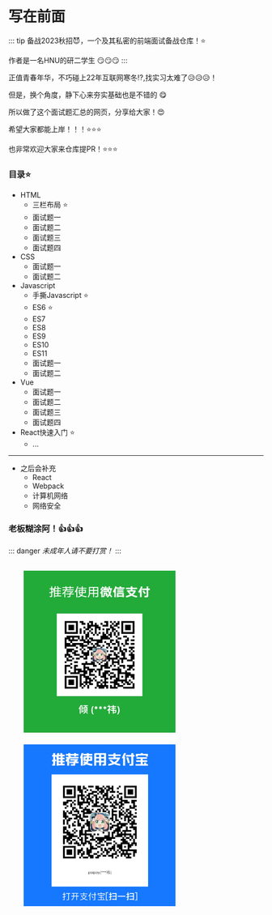 # 写在前面
::: tip
备战2023秋招:smiling_imp:，一个及其私密的前端面试备战仓库！:star:

作者是一名HNU的研二学生 :smirk::smirk::smirk:
:::


正值青春年华，不巧碰上22年互联网寒冬:interrobang:,找实习太难了:disappointed_relieved::disappointed_relieved::disappointed_relieved:！

但是，换个角度，静下心来夯实基础也是不错的 :yum:

所以做了这个面试题汇总的网页，分享给大家！:heart_eyes:

希望大家都能上岸！！！:star::star::star:

也非常欢迎大家来仓库提PR！:star::star::star:
### 目录:star:
- HTML
  - 三栏布局 :star:
  - 面试题一 
  - 面试题二 
  - 面试题三 
  - 面试题四 
- CSS
  - 面试题一 
  - 面试题二 
- Javascript
  - 手撕Javascript :star:
  - ES6 :star:  
  - ES7 
  - ES8 
  - ES9 
  - ES10 
  - ES11 
  - 面试题一 
  - 面试题二 
- Vue
  - 面试题一 
  - 面试题二 
  - 面试题三
  - 面试题四
- React快速入门 :star:
  - ...
***
- 之后会补充
  - React
  - Webpack
  - 计算机网络
  - 网络安全


### 老板糊涂阿！:+1::+1::+1:
::: danger
*未成年人请不要打赏！*
:::


<div style="margin:20px;">
  <img src='/docs/.vuepress/public/weixin.jpg' style="width:300px;height:320px;margin:10px;">
  <img src='/docs/.vuepress/public/zhifubao.jpg' style="width:300px;height:320px;margin:10px;">
</div>